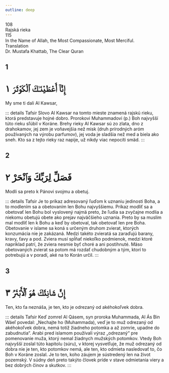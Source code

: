 ```yaml
---
outline: deep
---
```


<!--CHAPTER INTRO-->
<div class="chapter-title-wrapper">
<div class="chapter-title">108</div>
<div class="chapter-title-slovak">Rajská rieka</div>
<div class="chapter-opening">115</div>
<div class="chapter-opening-slovak">In the Name of Allah, the Most Compassionate, Most Merciful.</div>
</div>

<div class="intro2-wrapper">
<div class="chapter-info-wrapper">
<div class="chapter-info-translation">Translation</div>
<div class="chapter-info-name">Dr. Mustafa Khattab, The Clear Quran</div>
</div>

</div>

## 1

<!-- CHAPTER NUMBERS -->
<Badge type="info" text="108:1" class="badge" />
<div>
<div class="main-verse" >
<!-- ARABIC -->
<h1 class="verse-arabic">إِنَّآ أَعْطَيْنَـٰكَ ٱلْكَوْثَرَ ١</h1>
</div>
<!-- ENGLISH -->
<p>My sme ti dali Al Kawsar,</p>
</div>

::: details Tafsir
Slovo Al Kawsar na tomto mieste znamená rajskú rieku, ktorá predstavuje hojné dobro. Prorokovi Muhammadovi (p.) Boh najvyšší túto rieku sľúbil v Koráne. Brehy rieky Al Kawsar sú zo zlata, dno z drahokamov, jej zem je voňavejšia než misk (druh prírodných aróm používaných na výrobu parfumov), jej voda je sladšia než med a biela ako sneh. Kto sa z tejto rieky raz napije, už nikdy viac nepocíti smäd.
:::

<div class="break"></div>

## 2

<!-- CHAPTER NUMBERS -->
<Badge type="info" text="108:2" class="badge" />
<div>
<div class="main-verse" >
<!-- ARABIC -->
<h1 class="verse-arabic">فَصَلِّ لِرَبِّكَ وَٱنْحَرْ ٢</h1>
</div>
<!-- ENGLISH -->
<p>Modli sa preto k Pánovi svojmu a obetuj.</p>
</div>

::: details Tafsir
Je to príkaz adresovaný ľuďom k uznaniu jedinosti Boha, a to modlením sa a obetovaním len Bohu najvyššiemu. Príkaz modliť sa a obetovať len Bohu bol vyslovený najmä preto, že ľudia sa zvyčajne modlia a niekomu obetujú obete ako prejav najväčšieho uznania. Preto by sa muslim mal modliť len k Bohu a keď by obetoval, tak obetovať len pre Boha. Obetovanie v islame sa koná s určeným druhom zvierat, ktorých konzumácia nie je zakázaná. Medzi takéto zvieratá sa zaraďujú barany, kravy, ťavy a pod. Zviera musí spĺňať niekoľko podmienok, medzi ktoré napríklad patrí, že zviera nesmie byť choré a ani postihnuté. Mäso obetovaných zvierat sa potom má rozdať chudobným a tým, ktorí to potrebujú a v poradí, aké na to Korán určil.
:::

<div class="break"></div>

## 3

<!-- CHAPTER NUMBERS -->
<Badge type="info" text="108:3" class="badge" />
<div>
<div class="main-verse" >
<!-- ARABIC -->
<h1 class="verse-arabic">إِنَّ شَانِئَكَ هُوَ ٱلْأَبْتَرُ ٣</h1>
</div>
<!-- ENGLISH -->
<p>Ten, kto ťa neznáša, je ten, kto je odrezaný od akéhokoľvek dobra.</p>
</div>

::: details Tafsir
Keď zomrel Al Qásem, syn proroka Muhammada, Al Ás Bin Wáeľ povedal: „Nechajte ho (Muhammada), veď je to muž odrezaný od akéhokoľvek dobra, nemá totiž žiadneho potomka a až zomrie, upadne do zabudnutia“. Arabi pred islamom používali výraz „odrezaný“ pre pomenovanie muža, ktorý nemal žiadnych mužských potomkov. Vtedy Boh najvyšší zoslal túto kapitolu (súru), v ktorej vysvetľuje, že muž odrezaný od dobra nie je ten, kto potomkov nemá, ale ten, kto odmieta nasledovať to, čo Boh v Koráne zoslal. Je to ten, koho záujem je sústredený len na život pozemský. V súdny deň preto takýto človek príde v stave odmietania viery a bez dobrých činov a skutkov.
:::
